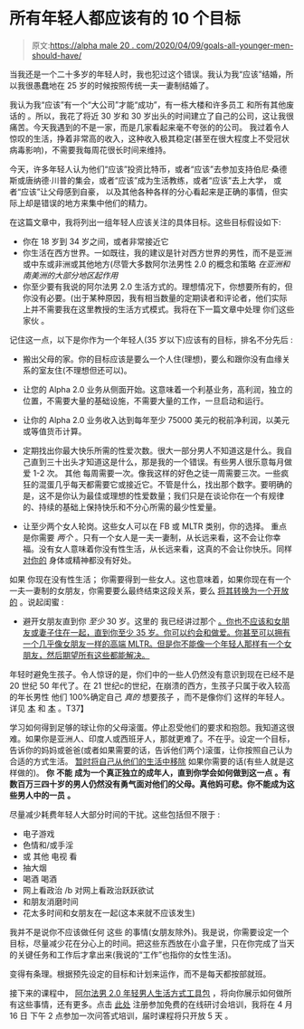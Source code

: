 # 所有年轻人都应该有的 10 个目标

> 原文:[https://alpha male 20 . com/2020/04/09/goals-all-younger-men-should-have/](https://alphamale20.com/2020/04/09/goals-all-younger-men-should-have/)

当我还是一个二十多岁的年轻人时，我也犯过这个错误。我认为我“应该”结婚，所以我很愚蠢地在 25 岁的时候按照传统一夫一妻制结婚了。

我认为我“应该”有一个“大公司”才能“成功”，有一栋大楼和许多员工 和所有其他废话的 。所以，我花了将近 30 岁和 30 岁出头的时间建立了自己的公司，这让我很痛苦。今天我遇到的不是一家，而是几家看起来毫不夸张的的公司。 我过着令人惊叹的生活，挣着非常高的收入，这种收入极其稳定(甚至在很大程度上不受冠状病毒影响)，不需要我每周花很长时间来维持。

今天，许多年轻人认为他们“应该”投资比特币，或者“应该”去参加支持伯尼·桑德斯或唐纳德·川普的集会，或者“应该”成为生活教练，或者“应该”去上大学， 或者“应该”让父母感到自豪， 以及其他各种各样的分心看起来是正确的事情，但实际上却是错误的地方来集中他们的精力。

在这篇文章中，我将列出一组年轻人应该关注的具体目标。这些目标假设如下:

*   你在 18 岁到 34 岁之间，或者非常接近它
*   你生活在西方世界。一如既往，我的建议是针对西方世界的男性，而不是亚洲或中东或非洲或其他地方(尽管大多数阿尔法男性 2.0 的概念和策略 *在亚洲和南美洲的大部分地区起作用*
*   你至少要有我说的阿尔法男 2.0 生活方式的。理想情况下，你想要所有的，但你没有必要。(出于某种原因，我有相当数量的定期读者和评论者，他们实际上并不需要我在这里教授的生活方式模式。我将在下一篇文章中处理 你们这些家伙 。

记住这一点，以下是你作为一个年轻人(35 岁以下)应该有的目标，排名不分先后 :

- 搬出父母的家。你的目标应该是要么一个人住(理想)，要么和跟你没有血缘关系的室友住(不理想但还可以)。

- 让您的 Alpha 2.0 业务从侧面开始。这意味着一个利基业务，高利润，独立的位置，不需要大量的基础设施，不需要大量的工作，一旦启动和运行。

- 让你的 Alpha 2.0 业务收入达到每年至少 75000 美元的税前净利润，以美元或等值货币计算。

- 定期找出你最大快乐所需的性爱次数。很大一部分男人不知道这是什么。我自己直到三十出头才知道这是什么，那是我的一个错误。有些男人很乐意每月做爱 1-2 次。 其他 每周需要一次。像我这样的好色之徒一周需要三次。一些疯狂的混蛋几乎每天都需要它或接近它。不管是什么，找出那个数字。要明确的是，这不是你认为最佳或理想的性爱数量；我们只是在谈论你在一个有规律的、持续的基础上保持快乐和不分心所需的最少性爱量。

- 让至少两个女人轮岗。这些女人可以在 FB 或 MLTR 类别，你的选择。 重点是你需要 *两个* 。只有一个女人是一夫一妻制，从长远来看，这不会让你幸福。没有女人意味着你没有性生活，从长远来看，这真的不会让你快乐。同样 [对你的](https://blackdragonblog.com/2016/01/25/why-sex-is-more-important-than-you-think/) 身体或精神都没有好处。

如果 你现在没有性生活； 你需要得到一些女人。这也意味着，如果你现在有一个一夫一妻制的女朋友，你需要要么最终结束这段关系，要么 [将其转换为一个开放的](https://blackdragonblog.com/2017/07/27/convert-monogamous-gf-open-one/) 。说起闺蜜 :

- 避开女朋友直到你 *至少* 30 岁。这里的 我已经讲过那个 [。你也不应该和女朋友或妻子住在一起，直到你至少 35 岁。你可以约会和做爱。你甚至可以拥有一个几乎像女朋友一样的高端 MLTR。但是你不能像一个年轻人那样有一个女朋友，然后期望所有这些都能解决。](https://blackdragonblog.com/2019/06/10/why-no-man-should-have-a-girlfriend-until-hes-30/)

年轻时避免生孩子。令人惊讶的是，你们中的一些人仍然没有意识到现在已经不是 20 世纪 50 年代了。在 21 世纪c的世纪，在崩溃的西方，生孩子只属于收入较高的年长男性 他们 100%确定自己 *真的* 想要孩子 ，而不是像你们 这样的年轻人。 详见 [本](https://blackdragonblog.com/2018/01/29/decision-whether-not-kids/) 和 [本](https://blackdragonblog.com/2018/04/02/the-decision-on-whether-or-not-to-have-kids-part-2/) 。T37】

学习如何得到足够的球让你的父母滚蛋。停止忍受他们的要求和抱怨。我知道这很难。如果你是亚洲人、印度人或西班牙人，那就更难了。不在乎。设定一个目标，告诉你的妈妈或爸爸(或者如果需要的话，告诉他们两个)滚蛋，让你按照自己认为合适的方式生活。 [暂时将自己从他们的生活中移除](https://blackdragonblog.com/2016/09/19/deal-problematic-family-members/) 如果你需要的话(有些人就是这样做的)。 **你** **不能** **成为一个真正独立的成年人，直到你学会如何做到这一点** **。有数百万三四十岁的男人仍然没有勇气面对他们的父母。真他妈可悲。你不能成为这些男人中的一员** **。**

尽量减少耗费年轻人大部分时间的干扰。这些包括但不限于 :

*   电子游戏
*   色情和/或手淫
*   或 其他 电视 看
*   抽大烟
*   喝酒 喝酒
*   网上看政治 /b 对网上看政治跃跃欲试
*   和朋友消磨时间
*   花太多时间和女朋友在一起(这本来就不应该发生)

我并不是说你不应该做任何 这些 的事情(女朋友除外)。我是说，你需要设定一个目标，尽量减少花在分心上的时间。把这些东西放在小盒子里，只在你完成了当天的关键任务和工作后才拿出来(我说的“工作”也指你的女性生活)。

变得有条理。根据预先设定的目标和计划来运作，而不是每天都按部就班。

接下来的课程中， [阿尔法男 2.0 年轻男人生活方式工具包](https://alphamale20.krtra.com/t/4mwi7ls5Jy9c?tracking_id1=XXX&tracking_id2=XXX&cpc=X.XX) ，将向你展示如何做所有这些事情，还有更多。点击 [此处](https://alphamale20.krtra.com/t/4mwi7ls5Jy9c?tracking_id1=XXX&tracking_id2=XXX&cpc=X.XX) 注册参加免费的在线研讨会培训，我将在 4 月 16 日 下午 2 点参加一次问答式培训，届时课程将只开放 5 天 。